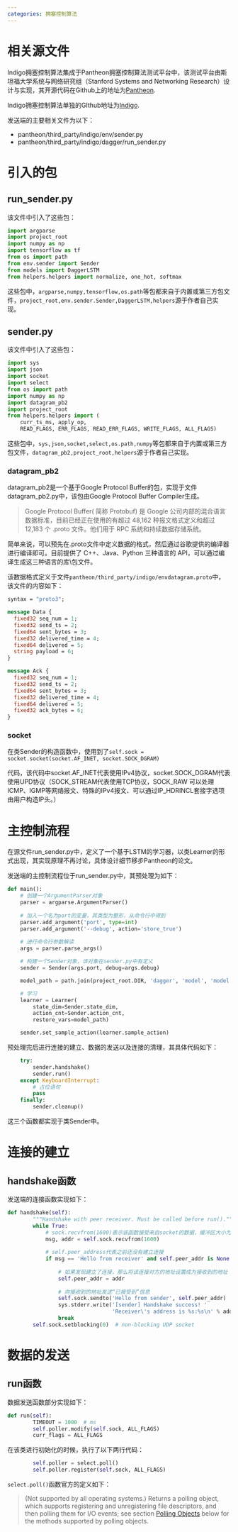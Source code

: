 ```yaml
---
categories: 拥塞控制算法
---
```

# 相关源文件

Indigo拥塞控制算法集成于Pantheon拥塞控制算法测试平台中，该测试平台由斯坦福大学系统与网络研究组（Stanford Systems and Networking Research）设计与实现，其开源代码在Github上的地址为[Pantheon](https://github.com/StanfordSNR/pantheon).

Indigo拥塞控制算法单独的GIthub地址为[Indigo](https://github.com/StanfordSNR/indigo).

发送端的主要相关文件为以下：

- pantheon/third_party/indigo/env/sender.py
- pantheon/third_party/indigo/dagger/run_sender.py

# 引入的包

## run_sender.py

该文件中引入了这些包：

``` python
import argparse
import project_root
import numpy as np
import tensorflow as tf
from os import path
from env.sender import Sender
from models import DaggerLSTM
from helpers.helpers import normalize, one_hot, softmax
```

这些包中，`argparse,numpy,tensorflow,os.path`等包都来自于内置或第三方包文件，`project_root,env.sender.Sender,DaggerLSTM,helpers`源于作者自己实现。

## sender.py

该文件中引入了这些包：

``` python
import sys
import json
import socket
import select
from os import path
import numpy as np
import datagram_pb2
import project_root
from helpers.helpers import (
    curr_ts_ms, apply_op,
    READ_FLAGS, ERR_FLAGS, READ_ERR_FLAGS, WRITE_FLAGS, ALL_FLAGS)
```

这些包中，`sys,json,socket,select,os.path,numpy`等包都来自于内置或第三方包文件，`datagram_pb2,project_root,helpers`源于作者自己实现。

### datagram_pb2

datagram_pb2是一个基于Google Protocol Buffer的包，实现于文件datagram_pb2.py中，该包由Google Protocol Buffer Compiler生成。

> Google Protocol Buffer( 简称 Protobuf) 是 Google 公司内部的混合语言数据标准，目前已经正在使用的有超过 48,162 种报文格式定义和超过 12,183 个 .proto 文件。他们用于 RPC 系统和持续数据存储系统。

简单来说，可以预先在.proto文件中定义数据的格式，然后通过谷歌提供的编译器进行编译即可。目前提供了 C++、Java、Python 三种语言的 API，可以通过编译生成这三种语言的库\包文件。

该数据格式定义于文件`pantheon/third_party/indigo/envdatagram.proto`中，该文件的内容如下：

```protobuf
syntax = "proto3";

message Data {
  fixed32 seq_num = 1;
  fixed32 send_ts = 2;
  fixed64 sent_bytes = 3;
  fixed32 delivered_time = 4;
  fixed64 delivered = 5;
  string payload = 6;
}

message Ack {
  fixed32 seq_num = 1;
  fixed32 send_ts = 2;
  fixed64 sent_bytes = 3;
  fixed32 delivered_time = 4;
  fixed64 delivered = 5;
  fixed32 ack_bytes = 6;
}
```

### socket

在类Sender的构造函数中，使用到了`self.sock = socket.socket(socket.AF_INET, socket.SOCK_DGRAM)`

代码，该代码中socket.AF_INET代表使用IPv4协议，socket.SOCK_DGRAM代表使用UPD协议（SOCK_STREAM代表使用TCP协议，SOCK_RAW 可以处理ICMP、IGMP等网络报文、特殊的IPv4报文、可以通过IP_HDRINCL套接字选项由用户构造IP头。）

# 主控制流程

在源文件run_sender.py中，定义了一个基于LSTM的学习器，以类Learner的形式出现，其实现原理不再讨论，具体设计细节移步Pantheon的论文。



发送端的主控制流程位于run_sender.py中，其预处理为如下：

``` Python
def main():
    # 创建一个ArgumentParser对象
    parser = argparse.ArgumentParser()
    
    # 加入一个名为port的变量，其类型为整形，从命令行中得到
    parser.add_argument('port', type=int)
    parser.add_argument('--debug', action='store_true')
    
    # 进行命令行参数解读
    args = parser.parse_args()

    # 构建一个Sender对象，该对象在sender.py中有定义
    sender = Sender(args.port, debug=args.debug)

    model_path = path.join(project_root.DIR, 'dagger', 'model', 'model')

    # 学习
    learner = Learner(
        state_dim=Sender.state_dim,
        action_cnt=Sender.action_cnt,
        restore_vars=model_path)

    sender.set_sample_action(learner.sample_action)
```

预处理完后进行连接的建立、数据的发送以及连接的清理，其具体代码如下：

``` python
    try:
        sender.handshake()
        sender.run()
    except KeyboardInterrupt:
        # 占位语句
        pass
    finally:
        sender.cleanup()
```

这三个函数都实现于类Sender中。

# 连接的建立

## handshake函数

发送端的连接函数实现如下：

``` python
def handshake(self):
        """Handshake with peer receiver. Must be called before run()."""
        while True:
            # sock.recvfrom(1600)表示该函数接受来自socket的数据，缓冲区大小为1600
            msg, addr = self.sock.recvfrom(1600)
            
			# self.peer_address代表之前还没有建立连接
            if msg == 'Hello from receiver' and self.peer_addr is None:
                
                # 如果发现建立了连接，那么将该连接对方的地址设置成为接收到的地址
                self.peer_addr = addr
                
                # 向接收到的地址发送“已接受到”信息
                self.sock.sendto('Hello from sender', self.peer_addr)
                sys.stderr.write('[sender] Handshake success! '
                                 'Receiver\'s address is %s:%s\n' % addr)
                break
        self.sock.setblocking(0)  # non-blocking UDP socket
```

# 数据的发送

## run函数

数据发送函数部分实现如下：

``` python
def run(self):
        TIMEOUT = 1000  # ms
        self.poller.modify(self.sock, ALL_FLAGS)
        curr_flags = ALL_FLAGS
```

在该类进行初始化的时候，执行了以下两行代码：

``` python
        self.poller = select.poll()
        self.poller.register(self.sock, ALL_FLAGS)
```

`select.poll()`函数官方的定义如下：

> (Not supported by all operating systems.) Returns a polling object, which supports registering and unregistering file descriptors, and then polling them for I/O events; see section [Polling Objects](https://docs.python.org/3/library/select.html#poll-objects) below for the methods supported by polling objects.

